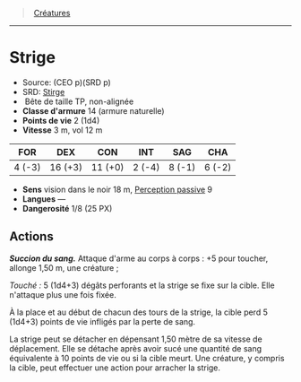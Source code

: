 ﻿---
!MonsterItem
Family: MonsterHD
Type: Bête
Size: TP
Alignment: non-alignée
ArmorClass: 14 (armure naturelle)
HitPoints: 2 (1d4)
Speed: 3 m, vol 12 m
Strength: ' 4 (-3)'
Dexterity: 16 (+3)
Constitution: 11 (+0)
Intelligence: ' 2 (-4)'
Wisdom: ' 8 (-1)'
Charisma: ' 6 (-2)'
Senses: vision dans le noir 18 m, [Perception passive](hd_abilities_dexterity_perception_passive.md) 9
Languages: —
Challenge: 1/8 (25 PX)
Id: monsters_hd.md#strige
ParentLink: monsters_hd.md#créatures
Name: Strige
ParentName: Créatures
NameLevel: 1
AltName: '[Stirge](srd_monsters_stirge.md)'
Source: (CEO p)(SRD p)
Attributes:
  Name: Strige
  Markdown: >+
    # <!--Name-->Strige<!--/Name-->


    - Source: <!--Source-->(CEO p)(SRD p)<!--/Source-->

    - SRD: <!--AltName-->[Stirge](srd_monsters_stirge.md)<!--/AltName-->

    -  <!--Type-->Bête<!--/Type--> de taille <!--Size-->TP<!--/Size-->, <!--Alignment-->non-alignée<!--/Alignment-->

    - **Classe d'armure** <!--ArmorClass-->14 (armure naturelle)<!--/ArmorClass-->

    - **Points de vie** <!--HitPoints-->2 (1d4)<!--/HitPoints-->

    - **Vitesse** <!--Speed-->3 m, vol 12 m<!--/Speed-->


    |FOR|DEX|CON|INT|SAG|CHA|

    |---|---|---|---|---|---|

    |<!--Strength--> 4 (-3)<!--/Strength-->|<!--Dexterity-->16 (+3)<!--/Dexterity-->|<!--Constitution-->11 (+0)<!--/Constitution-->|<!--Intelligence--> 2 (-4)<!--/Intelligence-->|<!--Wisdom--> 8 (-1)<!--/Wisdom-->|<!--Charisma--> 6 (-2)<!--/Charisma-->|


    - **Sens** <!--Senses-->vision dans le noir 18 m, [Perception passive](hd_abilities_dexterity_perception_passive.md) 9<!--/Senses-->

    - **Langues** <!--Languages-->—<!--/Languages-->

    - **Dangerosité** <!--Challenge-->1/8 (25 PX)<!--/Challenge-->


    ## Actions


    **_Succion du sang._** Attaque d'arme au corps à corps : +5 pour toucher, allonge 1,50 m, une créature ;


    _Touché :_ 5 (1d4+3) dégâts perforants et la strige se fixe sur la cible. Elle n'attaque plus une fois fixée.


    À la place et au début de chacun des tours de la strige, la cible perd 5 (1d4+3) points de vie infligés par la perte de sang.


    La strige peut se détacher en dépensant 1,50 mètre de sa vitesse de déplacement. Elle se détache après avoir sucé une quantité de sang équivalente à 10 points de vie ou si la cible meurt. Une créature, y compris la cible, peut effectuer une action pour arracher la strige.

  Source: (CEO p)(SRD p)
  AltName: '[Stirge](srd_monsters_stirge.md)'
  Type: Bête
  Size: TP
  Alignment: non-alignée
  ArmorClass: 14 (armure naturelle)
  HitPoints: 2 (1d4)
  Speed: 3 m, vol 12 m
  Strength: ' 4 (-3)'
  Dexterity: 16 (+3)
  Constitution: 11 (+0)
  Intelligence: ' 2 (-4)'
  Wisdom: ' 8 (-1)'
  Charisma: ' 6 (-2)'
  Senses: vision dans le noir 18 m, [Perception passive](hd_abilities_dexterity_perception_passive.md) 9
  Languages: —
  Challenge: 1/8 (25 PX)
AttributesDictionary: >+
  Name: Strige

  Markdown: >+

    # <!--Name-->Strige<!--/Name-->





    - Source: <!--Source-->(CEO p)(SRD p)<!--/Source-->



    - SRD: <!--AltName-->[Stirge](srd_monsters_stirge.md)<!--/AltName-->



    -  <!--Type-->Bête<!--/Type--> de taille <!--Size-->TP<!--/Size-->, <!--Alignment-->non-alignée<!--/Alignment-->



    - **Classe d'armure** <!--ArmorClass-->14 (armure naturelle)<!--/ArmorClass-->



    - **Points de vie** <!--HitPoints-->2 (1d4)<!--/HitPoints-->



    - **Vitesse** <!--Speed-->3 m, vol 12 m<!--/Speed-->





    |FOR|DEX|CON|INT|SAG|CHA|



    |---|---|---|---|---|---|



    |<!--Strength--> 4 (-3)<!--/Strength-->|<!--Dexterity-->16 (+3)<!--/Dexterity-->|<!--Constitution-->11 (+0)<!--/Constitution-->|<!--Intelligence--> 2 (-4)<!--/Intelligence-->|<!--Wisdom--> 8 (-1)<!--/Wisdom-->|<!--Charisma--> 6 (-2)<!--/Charisma-->|





    - **Sens** <!--Senses-->vision dans le noir 18 m, [Perception passive](hd_abilities_dexterity_perception_passive.md) 9<!--/Senses-->



    - **Langues** <!--Languages-->—<!--/Languages-->



    - **Dangerosité** <!--Challenge-->1/8 (25 PX)<!--/Challenge-->





    ## Actions





    **_Succion du sang._** Attaque d'arme au corps à corps : +5 pour toucher, allonge 1,50 m, une créature ;





    _Touché :_ 5 (1d4+3) dégâts perforants et la strige se fixe sur la cible. Elle n'attaque plus une fois fixée.





    À la place et au début de chacun des tours de la strige, la cible perd 5 (1d4+3) points de vie infligés par la perte de sang.





    La strige peut se détacher en dépensant 1,50 mètre de sa vitesse de déplacement. Elle se détache après avoir sucé une quantité de sang équivalente à 10 points de vie ou si la cible meurt. Une créature, y compris la cible, peut effectuer une action pour arracher la strige.



  Source: (CEO p)(SRD p)

  AltName: '[Stirge](srd_monsters_stirge.md)'

  Type: Bête

  Size: TP

  Alignment: non-alignée

  ArmorClass: 14 (armure naturelle)

  HitPoints: 2 (1d4)

  Speed: 3 m, vol 12 m

  Strength: ' 4 (-3)'

  Dexterity: 16 (+3)

  Constitution: 11 (+0)

  Intelligence: ' 2 (-4)'

  Wisdom: ' 8 (-1)'

  Charisma: ' 6 (-2)'

  Senses: vision dans le noir 18 m, [Perception passive](hd_abilities_dexterity_perception_passive.md) 9

  Languages: —

  Challenge: 1/8 (25 PX)

---
> [Créatures](hd_monsters.md)

---

# Strige

- Source: (CEO p)(SRD p)
- SRD: [Stirge](srd_monsters_stirge.md)
-  Bête de taille TP, non-alignée
- **Classe d'armure** 14 (armure naturelle)
- **Points de vie** 2 (1d4)
- **Vitesse** 3 m, vol 12 m

|FOR|DEX|CON|INT|SAG|CHA|
|---|---|---|---|---|---|
| 4 (-3)|16 (+3)|11 (+0)| 2 (-4)| 8 (-1)| 6 (-2)|

- **Sens** vision dans le noir 18 m, [Perception passive](hd_abilities_dexterity_perception_passive.md) 9
- **Langues** —
- **Dangerosité** 1/8 (25 PX)

## Actions

**_Succion du sang._** Attaque d'arme au corps à corps : +5 pour toucher, allonge 1,50 m, une créature ;

_Touché :_ 5 (1d4+3) dégâts perforants et la strige se fixe sur la cible. Elle n'attaque plus une fois fixée.

À la place et au début de chacun des tours de la strige, la cible perd 5 (1d4+3) points de vie infligés par la perte de sang.

La strige peut se détacher en dépensant 1,50 mètre de sa vitesse de déplacement. Elle se détache après avoir sucé une quantité de sang équivalente à 10 points de vie ou si la cible meurt. Une créature, y compris la cible, peut effectuer une action pour arracher la strige.

